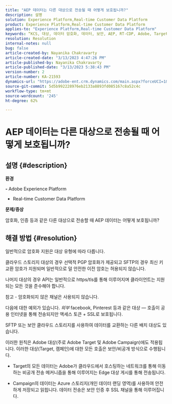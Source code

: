 ```yaml
---
title: "AEP 데이터는 다른 대상으로 전송될 때 어떻게 보호됩니까?"
description: 설명
solution: Experience Platform,Real-time Customer Data Platform
product: Experience Platform,Real-time Customer Data Platform
applies-to: "Experience Platform,Real-time Customer Data Platform"
keywords: “KCS, 대상, 데이터 암호화, 데이터, 보안, AEP, RT-CDP, Adobe, Target, Campaign”
resolution: Resolution
internal-notes: null
bug: false
article-created-by: Nayanika Chakravarty
article-created-date: "3/13/2023 4:47:26 PM"
article-published-by: Nayanika Chakravarty
article-published-date: "3/13/2023 5:38:43 PM"
version-number: 2
article-number: KA-21593
dynamics-url: "https://adobe-ent.crm.dynamics.com/main.aspx?forceUCI=1&pagetype=entityrecord&etn=knowledgearticle&id=c6cfe9b9-bec1-ed11-83ff-6045bd0065b6"
source-git-commit: 5d5b992228976eb2133a8893fd085167c8a52c4c
workflow-type: tm+mt
source-wordcount: '245'
ht-degree: 62%

---
```


# AEP 데이터는 다른 대상으로 전송될 때 어떻게 보호됩니까?

## 설명 {#description}


<b>환경</b>

<b>- </b>Adobe Experience Platform

- Real-time Customer Data Platform

<b>문제/증상</b>

암호화, 인증 등과 같은 다른 대상으로 전송할 때 AEP 데이터는 어떻게 보호됩니까?


## 해결 방법 {#resolution}


일반적으로 암호화 지원은 대상 유형에 따라 다릅니다.

클라우드 스토리지 대상의 경우 선택적 PGP 암호화가 제공되고 SFTP의 경우 최신 키 교환 암호가 지원되며 일반적으로 덜 안전한 이전 암호는 허용되지 않습니다.

나머지 대상의 경우 API는 일반적으로 https/tls를 통해 이루어지며 클라이언트는 지원되는 모든 것을 준수해야 합니다.

참고 - 암호화되지 않은 채널은 사용되지 않습니다.

다음에 대한 예외가 있습니다. *외부* facebook, Pinterest 등과 같은 대상 — 호출이 공용 인터넷을 통해 전송되지만 액세스 토큰 + SSL로 보호됩니다.

SFTP 또는 보안 클라우드 스토리지를 사용하여 데이터를 교환하는 다른 배치 대상도 있습니다.



이러한 원칙은 Adobe 대상(주로 Adobe Target 및 Adobe Campaign)에도 적용됩니다. 이러한 대상(Target, 캠페인)에 대한 모든 호출은 보안/비공개 방식으로 수행됩니다.

- Target의 모든 데이터는 Adobe가 클라우드에서 호스팅하는 네트워크를 통해 이동하는 비공개 전송 메커니즘을 통해 이루어지는 Edge 대상 게시를 통해 전송됩니다.

- Campaign의 데이터는 Azure 스토리지(개인 데이터 랜딩 영역)를 사용하여 안전하게 저장되고 읽힙니다. 데이터 전송은 보안 인증 후 SSL 채널을 통해 이루어집니다.


